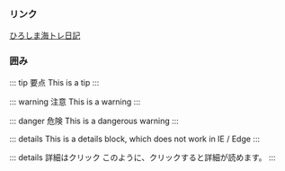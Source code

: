 
### リンク
[ひろしま海トレ日記](http://ujina.org/)

### 囲み

::: tip 要点
This is a tip
:::

::: warning 注意
This is a warning
:::

::: danger 危険
This is a dangerous warning
:::

::: details
This is a details block, which does not work in IE / Edge
:::

::: details 詳細はクリック
このように、クリックすると詳細が読めます。
:::
